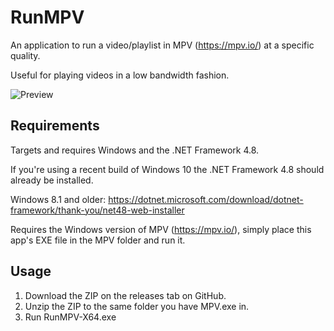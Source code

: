 # RunMPV

An application to run a video/playlist in MPV (https://mpv.io/) at a specific quality.

Useful for playing videos in a low bandwidth fashion.

![Preview](https://raw.githubusercontent.com/hl2guide/RunMPV/master/preview.png)

## Requirements

Targets and requires Windows and the .NET Framework 4.8.

If you're using a recent build of Windows 10 the .NET Framework 4.8 should already be installed.

Windows 8.1 and older: https://dotnet.microsoft.com/download/dotnet-framework/thank-you/net48-web-installer

Requires the Windows version of MPV (https://mpv.io/), simply place this app's EXE file in the MPV folder and run it.

## Usage

1) Download the ZIP on the releases tab on GitHub.
2) Unzip the ZIP to the same folder you have MPV.exe in.
3) Run RunMPV-X64.exe
